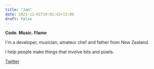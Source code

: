 ```yaml
---
title: "Jam"
date: 2021-11-01T18:02:42+13:00
draft: false
---
```

**Code. Music. Flame**

I'm a developer, musician, amateur chef and father from New Zealand.

I help people make things that involve bits and pixels.

[Twitter](https://twitter.com/bjamjamjam)
